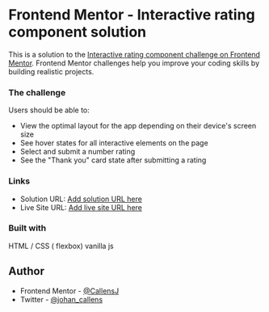 # Frontend Mentor - Interactive rating component solution

This is a solution to the [Interactive rating component challenge on Frontend Mentor](https://www.frontendmentor.io/challenges/interactive-rating-component-koxpeBUmI). Frontend Mentor challenges help you improve your coding skills by building realistic projects. 


### The challenge

Users should be able to:

- View the optimal layout for the app depending on their device's screen size
- See hover states for all interactive elements on the page
- Select and submit a number rating
- See the "Thank you" card state after submitting a rating



### Links

- Solution URL: [Add solution URL here](https://github.com/CallensJ/interactive-rating-component)
- Live Site URL: [Add live site URL here](https://callensj.github.io/interactive-rating-component/)


### Built with

HTML / CSS ( flexbox)
vanilla js

## Author


- Frontend Mentor - [@CallensJ](https://www.frontendmentor.io/profile/CallensJ)
- Twitter - [@johan_callens](https://twitter.com/johan_callens)



